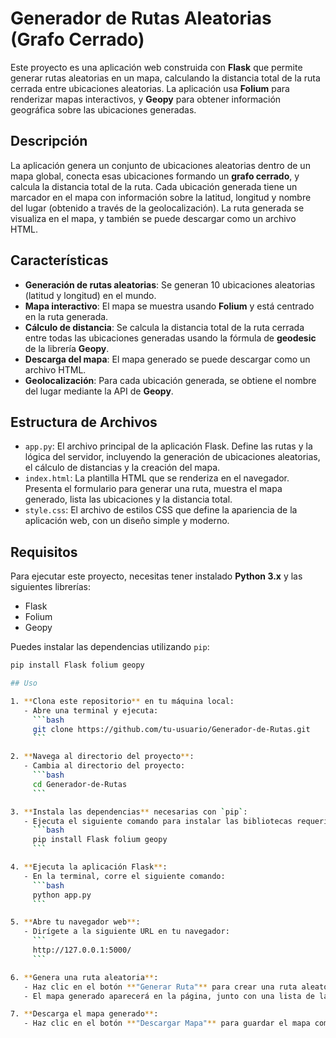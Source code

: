 # Generador de Rutas Aleatorias (Grafo Cerrado)

Este proyecto es una aplicación web construida con **Flask** que permite generar rutas aleatorias en un mapa, calculando la distancia total de la ruta cerrada entre ubicaciones aleatorias. La aplicación usa **Folium** para renderizar mapas interactivos, y **Geopy** para obtener información geográfica sobre las ubicaciones generadas.

## Descripción

La aplicación genera un conjunto de ubicaciones aleatorias dentro de un mapa global, conecta esas ubicaciones formando un **grafo cerrado**, y calcula la distancia total de la ruta. Cada ubicación generada tiene un marcador en el mapa con información sobre la latitud, longitud y nombre del lugar (obtenido a través de la geolocalización). La ruta generada se visualiza en el mapa, y también se puede descargar como un archivo HTML.

## Características

- **Generación de rutas aleatorias**: Se generan 10 ubicaciones aleatorias (latitud y longitud) en el mundo.
- **Mapa interactivo**: El mapa se muestra usando **Folium** y está centrado en la ruta generada.
- **Cálculo de distancia**: Se calcula la distancia total de la ruta cerrada entre todas las ubicaciones generadas usando la fórmula de **geodesic** de la librería **Geopy**.
- **Descarga del mapa**: El mapa generado se puede descargar como un archivo HTML.
- **Geolocalización**: Para cada ubicación generada, se obtiene el nombre del lugar mediante la API de **Geopy**.

## Estructura de Archivos

- `app.py`: El archivo principal de la aplicación Flask. Define las rutas y la lógica del servidor, incluyendo la generación de ubicaciones aleatorias, el cálculo de distancias y la creación del mapa.
- `index.html`: La plantilla HTML que se renderiza en el navegador. Presenta el formulario para generar una ruta, muestra el mapa generado, lista las ubicaciones y la distancia total.
- `style.css`: El archivo de estilos CSS que define la apariencia de la aplicación web, con un diseño simple y moderno.

## Requisitos

Para ejecutar este proyecto, necesitas tener instalado **Python 3.x** y las siguientes librerías:

- Flask
- Folium
- Geopy

Puedes instalar las dependencias utilizando `pip`:

```bash
pip install Flask folium geopy

## Uso

1. **Clona este repositorio** en tu máquina local:
   - Abre una terminal y ejecuta:
     ```bash
     git clone https://github.com/tu-usuario/Generador-de-Rutas.git
     ```

2. **Navega al directorio del proyecto**:
   - Cambia al directorio del proyecto:
     ```bash
     cd Generador-de-Rutas
     ```

3. **Instala las dependencias** necesarias con `pip`:
   - Ejecuta el siguiente comando para instalar las bibliotecas requeridas:
     ```bash
     pip install Flask folium geopy
     ```

4. **Ejecuta la aplicación Flask**:
   - En la terminal, corre el siguiente comando:
     ```bash
     python app.py
     ```

5. **Abre tu navegador web**:
   - Dirígete a la siguiente URL en tu navegador:
     ```
     http://127.0.0.1:5000/
     ```

6. **Genera una ruta aleatoria**:
   - Haz clic en el botón **"Generar Ruta"** para crear una ruta aleatoria.
   - El mapa generado aparecerá en la página, junto con una lista de las ubicaciones y la distancia total de la ruta cerrada.

7. **Descarga el mapa generado**:
   - Haz clic en el botón **"Descargar Mapa"** para guardar el mapa como un archivo HTML en tu dispositivo.
